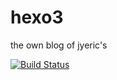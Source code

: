 # hexo3
the own blog of jyeric's

[![Build Status](https://travis-ci.org/jyeric/hexo3.svg?branch=master)](https://travis-ci.org/jyeric/hexo3)
